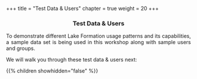 +++
title = "Test Data & Users"
chapter = true
weight = 20
+++
<center><h3>Test Data & Users</h3></center>

<div style="text-align: justify">

To demonstrate different Lake Formation usage patterns and its capabilities, a sample data set is being used in this workshop along with sample users and groups. <br /> 


We will walk you through these test data & users next:

{{% children showhidden="false" %}}

</div>
